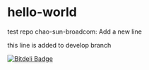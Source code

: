 # hello-world
test repo
chao-sun-broadcom: Add a new line

this line is added to develop branch

[![Bitdeli Badge](https://d2weczhvl823v0.cloudfront.net/wsd-broadcom/hello-world/trend.png)](https://bitdeli.com/free "Bitdeli Badge")


